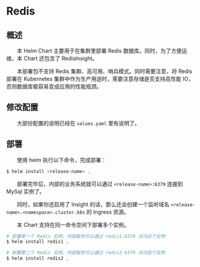 # Redis
## 概述
&emsp;&emsp;本 Helm Chart 主要用于在集群里部署 Redis 数据库。同时，为了方便运维，本 Chart 还包含了 RedisInsight。

&emsp;&emsp;本部署包不支持 Redis 集群、高可用、哨兵模式。同时需要注意，将 Redis 部署在 Kubernetes 集群中作为生产用途时，需要注意存储是否支持高性能 IO，否则数据库极容易变成应用的性能瓶颈。

## 修改配置
&emsp;&emsp;大部份配置的说明已经在 `values.yaml` 里有说明了。

## 部署
&emsp;&emsp;使用 helm 执行以下命令，完成部署：

```bash
$ helm install <release-name> .
```

&emsp;&emsp;部署完毕后，内部的业务系统就可以通过 `<release-name>:6379` 连接到 MySql 实例了。

&emsp;&emsp;同时，如果你还启用了 Insight 的话，那么还会创建一个监听域名 `<release-name>.<namespace>.cluster.k8s` 的 Ingress 资源。

&emsp;&emsp;本 Chart 支持在同一命令空间下部署多个实例。

```bash
# 部署第一个 Redis 实例，内部服务可以通过 redis1:6379 访问这个实例
$ helm install redis1 .

# 部署第二个 Redis 实例，内部服务可以通过 redis2:6379 访问这个实例
$ helm install redis2 .
```